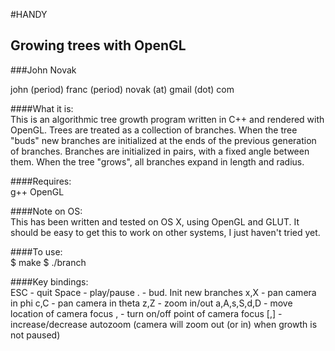 #HANDY

## Growing trees with OpenGL

###John Novak

john (period) franc (period) novak (at) gmail (dot) com <br />

####What it is:<br />
    This is an algorithmic tree growth program written in C++ and rendered with OpenGL. Trees are treated as a collection of branches. When the tree "buds" new branches are initialized at the ends of the previous generation of branches. Branches are initialized in pairs, with a fixed angle between them. When the tree "grows", all branches expand in length and radius.


####Requires:<br />
    g++
    OpenGL

####Note on OS:<br />
    This has been written and tested on OS X, using OpenGL and GLUT. It should be easy to get this to work on other systems, I just haven't tried yet.


####To use:<br />
    $ make
    $ ./branch


####Key bindings:<br />
    ESC - quit
    Space - play/pause
    . - bud. Init new branches
    x,X - pan camera in phi
    c,C - pan camera in theta
    z,Z - zoom in/out
    a,A,s,S,d,D - move location of camera focus
    , - turn on/off point of camera focus
    [,] - increase/decrease autozoom (camera will zoom out (or in) when growth is not paused)